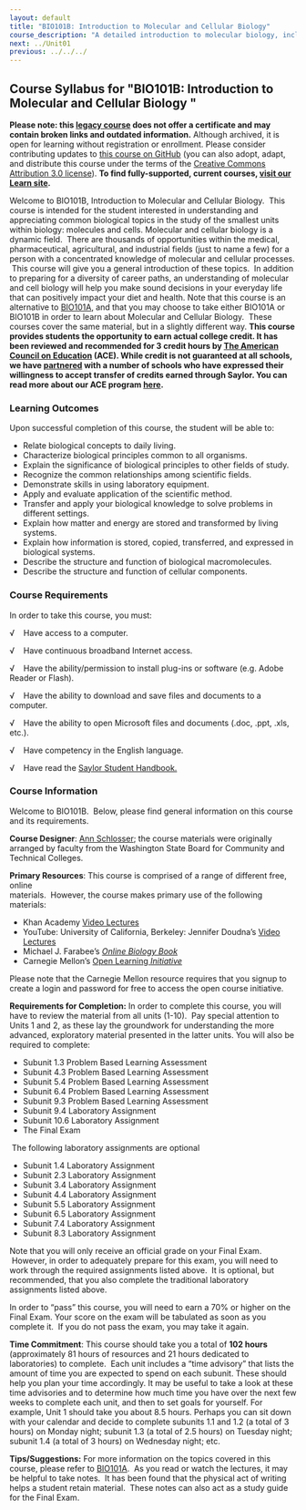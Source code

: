 ```yaml
---
layout: default
title: "BIO101B: Introduction to Molecular and Cellular Biology"
course_description: "A detailed introduction to molecular biology, including proteins, carbohydrates, lipids, and nucleic acids, water, and other compounds that make up the cell. Particular emphasis is placed on the cell membrane, mitosis and meiosis, genetics and gene expression, transcription and translation, and cellular metabolism."
next: ../Unit01
previous: ../../../
---
```

Course Syllabus for "BIO101B: Introduction to Molecular and Cellular Biology "
------------------------------------------------------------------------------

**Please note: this [legacy course](https://sayloracademy.zendesk.com/hc/en-us/articles/206089967) does not offer a certificate and may contain 
broken links and outdated information.** Although archived, it is open 
for learning without registration or enrollment. Please consider contributing 
updates to [this course on GitHub](https://github.com/saylordotorg/course_bio101b) 
(you can also adopt, adapt, and distribute this course under the terms of 
the [Creative Commons Attribution 3.0 license](http://creativecommons.org/licenses/by/3.0/)). **To find fully-supported, current courses, [visit our 
Learn site](https://learn.saylor.org).**

Welcome to BIO101B, Introduction to Molecular and Cellular Biology. 
This course is intended for the student interested in understanding and
appreciating common biological topics in the study of the smallest units
within biology: molecules and cells. Molecular and cellular biology is a
dynamic field.  There are thousands of opportunities within the medical,
pharmaceutical, agricultural, and industrial fields (just to name a few)
for a person with a concentrated knowledge of molecular and cellular
processes.  This course will give you a general introduction of these
topics.  In addition to preparing for a diversity of career paths, an
understanding of molecular and cell biology will help you make sound
decisions in your everyday life that can positively impact your diet and
health. Note that this course is an alternative to
[BIO101A](http://www.saylor.org/courses/bio101a/), and that you may
choose to take either BIO101A or BIO101B in order to learn about
Molecular and Cellular Biology.  These courses cover the same material,
but in a slightly different way. **This course provides students the
opportunity to earn actual college credit. It has been reviewed and
recommended for 3 credit hours by [The American Council on
Education](http://www.acenet.edu/Pages/default.aspx) (ACE). While credit
is not guaranteed at all schools, we
have [partnered](http://www.saylor.org/partner-schools/) with a number
of schools who have expressed their willingness to accept transfer of
credits earned through Saylor. You can read more about our ACE
program [here](http://www.saylor.org/student-credit-pathways/ace/).**

### Learning Outcomes

Upon successful completion of this course, the student will be able
to:  
  

-   Relate biological concepts to daily living.
-   Characterize biological principles common to all organisms.
-   Explain the significance of biological principles to other fields of
    study.
-   Recognize the common relationships among scientific fields.
-   Demonstrate skills in using laboratory equipment.
-   Apply and evaluate application of the scientific method.
-   Transfer and apply your biological knowledge to solve problems in
    different settings.
-   Explain how matter and energy are stored and transformed by living
    systems.
-   Explain how information is stored, copied, transferred, and
    expressed in biological systems.
-   Describe the structure and function of biological macromolecules.
-   Describe the structure and function of cellular components.

### Course Requirements

In order to take this course, you must:  
  
 √    Have access to a computer.  
  
 √    Have continuous broadband Internet access.  
  
 √    Have the ability/permission to install plug-ins or software (e.g.
Adobe Reader or Flash).  
  
 √    Have the ability to download and save files and documents to a
computer.  
  
 √    Have the ability to open Microsoft files and documents (.doc,
.ppt, .xls, etc.).  
  
 √    Have competency in the English language.  
  
 √    Have read the [Saylor Student
Handbook.](http://www.saylor.org/site/wp-content/uploads/2012/05/Saylor-StudentHandbook.pdf)

### Course Information

Welcome to BIO101B.  Below, please find general information on this
course and its requirements. 

**Course Designer**: [Ann
Schlosser](http://www.saylor.org/faculty-o-t/#ProfessorAnnSchlosser);
the course materials were originally arranged by faculty from the
Washington State Board for Community and Technical Colleges.

**Primary Resources**: This course is comprised of a range of different
free, online  
 materials.  However, the course makes primary use of the following
materials:

-   Khan Academy [Video
    Lectures](http://www.khanacademy.org/video/elements-and-atoms?playlist=Chemistry)
-   YouTube: University of California, Berkeley: Jennifer Doudna’s
    [Video
    Lectures](http://www.youtube.com/watch?v=7o35W00DTPM&feature=youtu.be&t=11m)
-   Michael J. Farabee’s *[Online Biology
    Book](http://www.emc.maricopa.edu/faculty/farabee/biobk/BioBookTOC.html)*
-   Carnegie Mellon’s [Open
    Learning *Initiative*](https://oli.web.cmu.edu/jcourse/webui/portal.do)

Please note that the Carnegie Mellon resource requires that you signup
to create a login and password for free to access the open course
initiative.

**Requirements for Completion:** In order to complete this course, you
will have to review the material from all units (1-10).  Pay special
attention to Units 1 and 2, as these lay the groundwork for
understanding the more advanced, exploratory material presented in the
latter units. You will also be required to complete:

-   Subunit 1.3 Problem Based Learning Assessment
-   Subunit 4.3 Problem Based Learning Assessment
-   Subunit 5.4 Problem Based Learning Assessment
-   Subunit 6.4 Problem Based Learning Assessment
-   Subunit 9.3 Problem Based Learning Assessment
-   Subunit 9.4 Laboratory Assignment
-   Subunit 10.6 Laboratory Assignment
-   The Final Exam

 The following laboratory assignments are optional  

-   Subunit 1.4 Laboratory Assignment
-   Subunit 2.3 Laboratory Assignment
-   Subunit 3.4 Laboratory Assignment
-   Subunit 4.4 Laboratory Assignment
-   Subunit 5.5 Laboratory Assignment
-   Subunit 6.5 Laboratory Assignment
-   Subunit 7.4 Laboratory Assignment
-   Subunit 8.3 Laboratory Assignment

Note that you will only receive an official grade on your Final Exam.
 However, in order to adequately prepare for this exam, you will need to
work through the required assignments listed above.  It is optional, but
recommended, that you also complete the traditional laboratory
assignments listed above.

In order to “pass” this course, you will need to earn a 70% or higher on
the Final Exam. Your score on the exam will be tabulated as soon as you
complete it.  If you do not pass the exam, you may take it again.

**Time Commitment**: This course should take you a total of **102
hours** (approximately 81 hours of resources and 21 hours dedicated to
laboratories) to complete.  Each unit includes a “time advisory” that
lists the amount of time you are expected to spend on each subunit.
These should help you plan your time accordingly. It may be useful to
take a look at these time advisories and to determine how much time you
have over the next few weeks to complete each unit, and then to set
goals for yourself. For example, Unit 1 should take you about 8.5 hours.
Perhaps you can sit down with your calendar and decide to complete
subunits 1.1 and 1.2 (a total of 3 hours) on Monday night; subunit 1.3
(a total of 2.5 hours) on Tuesday night; subunit 1.4 (a total of 3
hours) on Wednesday night; etc.

**Tips/Suggestions:** For more information on the topics covered in this
course, please refer to [BIO101A](../../courses/bio101a/).  As you read
or watch the lectures, it may be helpful to take notes.  It has been
found that the physical act of writing helps a student retain material.
 These notes can also act as a study guide for the Final Exam.
